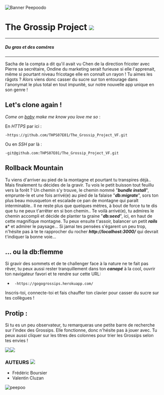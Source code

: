![Banner Peepoodo](https://peepoodo.github.io/peepoodo-box/logo.png)

# The Grossip Project ![](https://media.giphy.com/media/3QwogXfR2vfZS/giphy.gif)
---

##### Du gras et des coméres
---
Sacha de la compta a dit qu'il avait vu Chen de la direction fricoter avec Pierre sa secrétaire, Ondine du marketing serait furieuse si elle l'apprenait, même si pourtant niveau fricotage elle en connaît un rayon ! Tu aimes les râgots ? Alors viens donc casser du sucre sur ton entourage dans l'anonymat le plus total en tout impunité, sur notre nouvelle app unique en son genre !

## Let's clone again !

*Come on [baby](https://www.youtube.com/watch?v=eh8eb_ACLl8) make me know you love me so* :

 En *HTTPS* par ici :

    -https://github.com/THPS07E01/The_Grossip_Project_VF.git
    
 Ou en *SSH* par là :
    
    -git@github.com:THPS07E01/The_Grossip_Project_VF.git

## Rollback Mountain
Tu viens d'arriver au pied de la montagne et pourtant tu transpires déjà.. Mais finalement tu décides de la gravir. Tu vois le petit buisson tout feuillu vers la forêt ? Un chemin s'y trouve, le chemin nommé "***bundle install***", emprunte-le et une fois arrivé(e) au pied de la falaise "***db:migrate***", sors ton plus beau mousqueton et escalade ce pan de montagne qui paraît interminable.. Il ne reste plus que quelques mètres, à bout de force tu te dis que tu ne peux t'arrêter en si bon chemin.. Te voilà arrivé(e), tu admires le chemin accompli et décide de planter ta graine "***db:seed***", ici, en haut de cette magnifique montagne. Tu peux ensuite t'assoir, balancer un petit ***rails s**** et admirer le paysage...
Si jamai tes pensées s'égarent un peu trop, n'hésite pas à te te rapprocher du rocher ***http://localhost:3000/*** qui devrait t'indiquer la bonne voie...

## ... ou la db:flemme
Si gravir des sommets et de te challenger face à la nature ne te fait pas rêver, tu peux aussi rester tranquillement dans ton ***canapé*** à la cool, ouvrir ton navigateur favori et te rendre sur cette URL:

-      -https://gogogrossips.herokuapp.com/
    
Inscris-toi, connecte-toi et fais chauffer ton clavier pour casser du sucre sur tes collègues !

## Protip : 
Si tu es un peu observateur, tu remarqueras une petite barre de recherche sur l'index des Grossips. Elle fonctionne, donc n'hésite pas à jouer avec. Tu peux aussi cliquer sur les titres des colonnes pour trier les Grossips selon tes envies !

![](https://media.giphy.com/media/2wh8j5YLeeNvLNj5hE/giphy.gif)![](https://media.giphy.com/media/26DN3oQLHShKasTEQ/giphy.gif)

### AUTEURS     ![](https://media.giphy.com/media/Gb3FENu33eqKk/giphy.gif)        ![]()
 - Frédéric Boursier
 - Valentin Cluzan



![peepoo](https://scontent-frx5-1.cdninstagram.com/vp/264d0ca397626a3b949b7e1a32f12c40/5CB8BC70/t51.2885-15/e35/43371552_345243769354400_135114894105553554_n.jpg?_nc_ht=scontent-frx5-1.cdninstagram.com&se=7&ig_cache_key=MTkwNDY1MDI1MjEwMzgzOTc4Mw%3D%3D.2)
